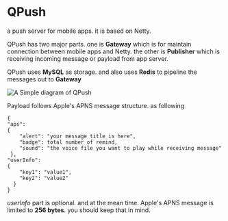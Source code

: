QPush
=====

a push server for mobile apps.
it is based on Netty. 

QPush has two major parts. one is **Gateway** which is for maintain connection between mobile apps and Netty. the other is
**Publisher** which is receiving incoming message or payload from app server.

QPush uses **MySQL** as storage. and also uses **Redis** to pipeline the messages out to **Gateway**


![A Simple diagram of QPush](https://raw.githubusercontent.com/yamingd/QPush/master/Overall-02.png)


Payload follows Apple's APNS message structure. as following
```
{
"aps":
{
    "alert": "your message title is here",
    "badge": total number of remind,
    "sound": "the voice file you want to play while receiving message"
 },
"userInfo":
{
    "key1": "value1",
    "key2": "value2"
  }
}
```
*userInfo* part is optional.
and at the mean time. Apple's APNS message is limited to **256 bytes**. you should keep that in mind.